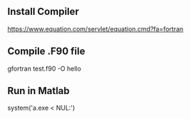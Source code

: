 ## Install Compiler
https://www.equation.com/servlet/equation.cmd?fa=fortran

## Compile .F90 file
gfortran test.f90 -O hello

## Run in Matlab
 system('a.exe < NUL:')
